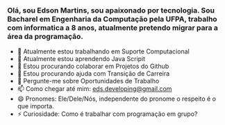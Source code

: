 ### Olá, sou Edson Martins, sou apaixonado por tecnologia. Sou Bacharel em Engenharia da Computação pela UFPA, trabalho com informatica a 8 anos, atualmente pretendo migrar para a área da programação.

- 🔭 Atualmente estou trabalhando em Suporte Computacional
- 🌱 Atualmente estou aprendendo Java Scripit
- 👯 Estou procurando colaborar em Projetos do Github
- 🤔 Estou procurando ajuda com Transição de Carreira
- 💬 Pergunte-me sobre Oportunidades de Trabalho
- 📫 Como chegar até mim: eds.developing@gmail.com
- 😄 Pronomes: Ele/Dele/Nós, independente do pronome o respeito é o que importa.
- ⚡ Curiosidade: Como é trabalhar com programação em grupo?
